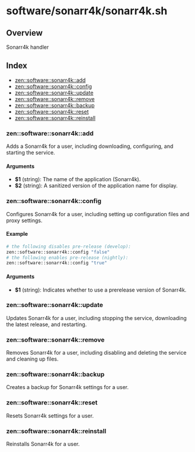 # software/sonarr4k/sonarr4k.sh

## Overview

Sonarr4k handler

## Index

* [zen::software::sonarr4k::add](#zensoftwaresonarr4kadd)
* [zen::software::sonarr4k::config](#zensoftwaresonarr4kconfig)
* [zen::software::sonarr4k::update](#zensoftwaresonarr4kupdate)
* [zen::software::sonarr4k::remove](#zensoftwaresonarr4kremove)
* [zen::software::sonarr4k::backup](#zensoftwaresonarr4kbackup)
* [zen::software::sonarr4k::reset](#zensoftwaresonarr4kreset)
* [zen::software::sonarr4k::reinstall](#zensoftwaresonarr4kreinstall)

### zen::software::sonarr4k::add

Adds a Sonarr4k for a user, including downloading, configuring, and starting the service.

#### Arguments

* **$1** (string): The name of the application (Sonarr4k).
* **$2** (string): A sanitized version of the application name for display.

### zen::software::sonarr4k::config

Configures Sonarr4k for a user, including setting up configuration files and proxy settings.

#### Example

```bash
# the following disables pre-release (develop):
zen::software::sonarr4k::config "false"
# the following enables pre-release (nightly):
zen::software::sonarr4k::config "true"
```

#### Arguments

* **$1** (string): Indicates whether to use a prerelease version of Sonarr4k.

### zen::software::sonarr4k::update

Updates Sonarr4k for a user, including stopping the service, downloading the latest release, and restarting.

### zen::software::sonarr4k::remove

Removes Sonarr4k for a user, including disabling and deleting the service and cleaning up files.

### zen::software::sonarr4k::backup

Creates a backup for Sonarr4k settings for a user.

### zen::software::sonarr4k::reset

Resets Sonarr4k settings for a user.

### zen::software::sonarr4k::reinstall

Reinstalls Sonarr4k for a user.

